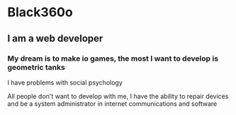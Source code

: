 # Black360o
## I am a web developer
### My dream is to make io games, the most I want to develop is geometric tanks

I have problems with social psychology

All people don't want to develop with me, I have the ability to repair devices and be a system administrator in internet communications and software
